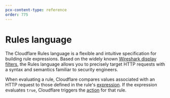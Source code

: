 ```yaml
---
pcx-content-type: reference
order: 775
---
```


# Rules language

The Cloudflare Rules language is a flexible and intuitive specification for building rule expressions. Based on the widely known [Wireshark display filters](https://www.wireshark.org/docs/wsug_html_chunked/ChWorkBuildDisplayFilterSection.html), the Rules language allows you to precisely target HTTP requests with a syntax and semantics familiar to security engineers.

When evaluating a rule, Cloudflare compares values associated with an HTTP request to those defined in the rule's [expression](/rules-language/expressions). If the expression evaluates `true`, Cloudflare triggers the [action](/rules-language/actions) for that rule.
